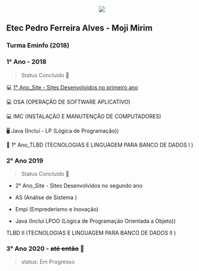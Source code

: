 
<p align="center">
 <img src="https://user-images.githubusercontent.com/47475949/83263593-40591380-a195-11ea-8183-d2090e8f8888.jpg"/>
 </p>

## Etec Pedro Ferreira Alves - Moji Mirim 

### Turma Eminfo (2018)

###  1° Ano - 2018

 > Status Concluido :battery:

:computer: [1° Ano_Site - Sites Desenvolvidos no primeiro ano](http:/github.com/Ruh-Marcondes/)

:computer: OSA (OPERAÇÃO DE SOFTWARE APLICATIVO)

:computer: IMC (INSTALAÇÃO E MANUTENÇÃO DE COMPUTADORES)

:desktop_computer: Java (Inclui - LP (Lógica de Programação))

:floppy_disk:	 1° Ano_TLBD (TECNOLOGIAS E LINGUAGEM PARA BANCO DE DADOS I )

### 2° Ano  2019

> Status Concluido :battery:

* 2° Ano_Site - Sites Desenvolvidos no segundo ano 

* AS (Análise de Sistema )

* Empi (Emprederismo e Inovação)

* Java (Inclui LPOO (Lógica de Programação Orientada a Objeto))

TLBD II   (TECNOLOGIAS E LINGUAGEM PARA BANCO DE DADOS II )

### 3° Ano 2020 - ~~até então~~ :electric_plug:
> status: Em Progresso
